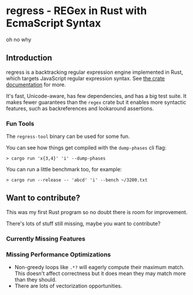 # regress - REGex in Rust with EcmaScript Syntax

oh no why

## Introduction

regress is a backtracking regular expression engine implemented in Rust, which targets JavaScript regular expression syntax. See [the crate documentation](https://docs.rs/regress) for more.

It's fast, Unicode-aware, has few dependencies, and has a big test suite. It makes fewer guarantees than the `regex` crate but it enables more syntactic features, such as backreferences and lookaround assertions.

### Fun Tools

The `regress-tool` binary can be used for some fun.

You can see how things get compiled with the `dump-phases` cli flag:

    > cargo run 'x{3,4}' 'i' --dump-phases

You can run a little benchmark too, for example:

    > cargo run --release -- 'abcd' 'i' --bench ~/3200.txt

## Want to contribute?

This was my first Rust program so no doubt there is room for improvement.

There's lots of stuff still missing, maybe you want to contribute?

### Currently Missing Features

### Missing Performance Optimizations
- Non-greedy loops like `.*?` will eagerly compute their maximum match. This doesn't affect correctness but it does mean they may match more than they should.
- There are lots of vectorization opportunities.

